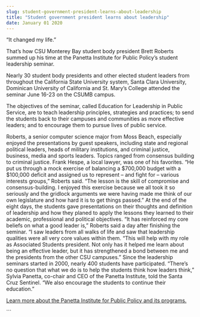 ```yaml
---
slug: student-government-president-learns-about-leadership
title: "Student government president learns about leadership"
date: January 01 2020
---
```


 
<p>“It changed my life.”</p>
<p>
  That’s how CSU Monterey Bay student body president Brett Roberts summed up his
  time at the Panetta Institute for Public Policy’s student leadership seminar.
</p>
<p>
  Nearly 30 student body presidents and other elected student leaders from
  throughout the California State University system, Santa Clara University,
  Dominican University of California and St. Mary’s College attended the seminar
  June 16-23 on the CSUMB campus.
</p>
<p>
  The objectives of the seminar, called Education for Leadership in Public
  Service, are to teach leadership principles, strategies and practices; to send
  the students back to their campuses and communities as more effective leaders;
  and to encourage them to pursue lives of public service.
</p>
<p>
  Roberts, a senior computer science major from Moss Beach, especially enjoyed
  the presentations by guest speakers, including state and regional political
  leaders, heads of military institutions, and criminal justice, business, media
  and sports leaders. Topics ranged from consensus building to criminal justice.
  Frank Hespe, a local lawyer, was one of his favorites. “He put us through a
  mock exercise of balancing a $700,000 budget with a $100,000 deficit and
  assigned us to represent – and fight for – various interests groups,” Roberts
  said. “The lesson is the skill of compromise and consensus-building. I enjoyed
  this exercise because we all took it so seriously and the gridlock arguments
  we were having made me think of our own legislature and how hard it is to get
  things passed.” At the end of the eight days, the students gave presentations
  on their thoughts and definition of leadership and how they planed to apply
  the lessons they learned to their academic, professional and political
  objectives. “It has reinforced my core beliefs on what a good leader is,”
  Roberts said a day after finishing the seminar. “I saw leaders from all walks
  of life and saw that leadership qualities were all very core values within
  them. “This will help with my role as Associated Students president. Not only
  has it helped me learn about being an effective leader, but it has
  strengthened a bond between me and the presidents from the other CSU
  campuses.” Since the leadership seminars started in 2000, nearly 400 students
  have participated. “There’s no question that what we do is to help the
  students think how leaders think,” Sylvia Panetta, co-chair and CEO of the
  Panetta Institute, told the Santa Cruz Sentinel. “We also encourage the
  students to continue their education.”
</p>
<p>
  <a href="https://www.panettainstitute.org/about-us/"
    >Learn more about the Panetta Institute for Public Policy and its
    programs.</a
  >
</p>
<p></p>
```
